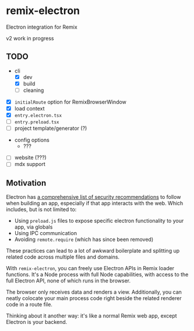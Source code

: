 # remix-electron

Electron integration for Remix

v2 work in progress

## TODO

- cli
  - [x] dev
  - [x] build
  - [ ] cleaning
- [x] `initialRoute` option for RemixBrowserWindow
- [x] load context
- [x] `entry.electron.tsx`
- [ ] `entry.preload.tsx`
- [ ] project template/generator (?)
- config options
  - ???
- [ ] website (???)
- [ ] mdx support

## Motivation

Electron has [a comprehensive list of security recommendations](https://www.electronjs.org/docs/latest/tutorial/security) to follow when building an app, especially if that app interacts with the web. Which includes, but is not limited to:

- Using `preload.js` files to expose specific electron functionality to your app, via globals
- Using IPC communication
- Avoiding `remote.require` (which has since been removed)

These practices can lead to a lot of awkward boilerplate and splitting up related code across multiple files and domains.

With `remix-electron`, you can freely use Electron APIs in Remix loader functions. It's a Node process with full Node capabilities, with access to the full Electron API, none of which runs in the browser.

The browser only receives data and renders a view. Additionally, you can neatly colocate your main process code right beside the related renderer code in a route file.

Thinking about it another way: it's like a normal Remix web app, except Electron is your backend.
